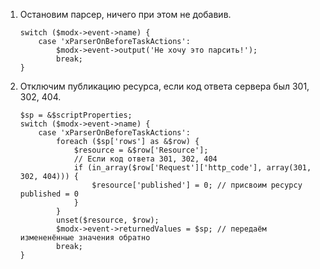 1)  Остановим парсер, ничего при этом не добавив.
    ```
    switch ($modx->event->name) {
        case 'xParserOnBeforeTaskActions':
            $modx->event->output('Не хочу это парсить!');
            break;
    }
    ```


2)  Отключим публикацию ресурса, если код ответа сервера был 301, 302, 404.
    ```
    $sp = &$scriptProperties;
    switch ($modx->event->name) {
        case 'xParserOnBeforeTaskActions':
            foreach ($sp['rows'] as &$row) {
                $resource = &$row['Resource'];
                // Если код ответа 301, 302, 404
                if (in_array($row['Request']['http_code'], array(301, 302, 404))) {
                    $resource['published'] = 0; // присвоим ресурсу published = 0
                }
            }
            unset($resource, $row);
            $modx->event->returnedValues = $sp; // передаём измененённые значения обратно
            break;
    }
    ```